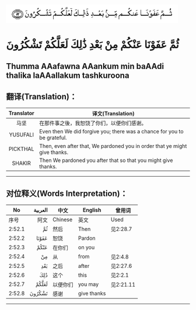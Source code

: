 ![002:052](images/002_052.gif)

#  ثُمَّ عَفَوْنَا عَنْكُمْ مِنْ بَعْدِ ذَٰلِكَ لَعَلَّكُمْ تَشْكُرُونَ 

## Thumma AAafawna AAankum min baAAdi thalika laAAallakum tashkuroona

## 翻译(Translation)：

| Translator | 译文(Translation)                                            |
|:----------:| ------------------------------------------------------------ |
| 马坚       | 在那件事之後，我恕饶了你们，以便你们感谢。                   |
| YUSUFALI   | Even then We did forgive you; there was a chance for you to be grateful. |
| PICKTHAL   | Then, even after that, We pardoned you in order that ye might give thanks. |
| SHAKIR     | Then We pardoned you after that so that you might give thanks. |

---

## 对位释义(Words Interpretation)：

| No     | العربية | 中文     | English     | 曾用词    |
| ------ | ------: | -------- | ----------- | --------- |
| 序号   |    阿文 | Chinese  | 英文        | Used      |
| 2:52.1 |      ثُمَّ | 然后     | Then        | 见2:28.7  |
| 2:52.2 |   عَفَوْنَا | 恕饶     | Pardon      |           |
| 2:52.3 |    عَنْكُمْ | 在你们   | on you      |           |
| 2:52.4 |      مِنْ | 从       | from        | 见2:4.8   |
| 2:52.5 |     بَعْدِ | 之后     | after       | 见2:27.6  |
| 2:52.6 |     ذَٰلِكَ | 这个     | this        | 见2:2.1   |
| 2:52.7 |   لَعَلَّكُمْ | 以便你们 | you may     | 见2:21.11 |
| 2:52.8 |  تَشْكُرُونَ | 感谢     | give thanks |           |

---
